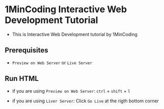# 1MinCoding Interactive Web Development Tutorial

- This is Interactive Web Development tutorial by 1MinCoding

## Prerequisites

- `Preview on Web Server` or `Live Server`

## Run HTML

- if you are using `Preview on Web Server`: `ctrl` + `shift` + `l`

- if you are using `Liver Server`: Click `Go Live` at the rigth bottom corner

